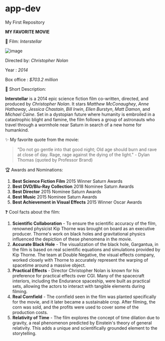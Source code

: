 # app-dev
My First Repository

**MY FAVORITE MOVIE**

:sparkler: Film: *Interstellar*

![image](https://github.com/JianelVC/app-dev/assets/150680779/d4cc90ee-9735-466f-82a2-468e177a5a14)

Directed by: *Christopher Nolan*

Year       : *2014*

Box office : *$703.2 million*


:cinema: Short Description: 

**Interstellar** is a 2014 epic science fiction film co-written, directed, and produced by *Christopher Nolan*. It stars *Matthew McConaughey*, *Anne Hathaway*, *Jessica Chastain*, *Bill Irwin*, *Ellen Burstyn*, *Matt Damon*, and *Michael Caine*. Set in a dystopian future where humanity is embroiled in a catastrophic blight and famine, the film follows a group of astronauts who travel through a wormhole near Saturn in search of a new home for humankind.

:sparkles: My favorite quote from the movie: 
>"Do not go gentle into that good night; Old age should burn and rave at close of day. Rage, rage against the dying of the light." - Dylan Thomas (quoted by Professor Brand)

:trophy: Awards and Nominations: 
1. **Best Science Fiction Film** 2015 Winner Saturn Awards
2. **Best DVD/Blu-Ray Collection** 2018 Nominee Saturn Awards
3. **Best Director** 2015 Nominee Saturn Awards
4. **Best Music** 2015 Nominee Saturn Awards
5. **Best Achievement in Visual Effects** 2015 Winner Oscar Awards

:question: Cool facts about the film:
1. **Scientific Collaboration** - To ensure the scientific accuracy of the film, renowned physicist Kip Thorne was brought on board as an executive producer. Thorne's work on black holes and gravitational physics influenced the depiction of these phenomena in the movie.
2. **Accurate Black Hole** - The visualization of the black hole, Gargantua, in the film is based on real scientific equations and simulations provided by Kip Thorne. The team at Double Negative, the visual effects company, worked closely with Thorne to accurately represent the warping of spacetime around a massive object.
3. **Practical Effects** - Director Christopher Nolan is known for his preference for practical effects over CGI. Many of the spacecraft interiors, including the Endurance spaceship, were built as practical sets, allowing the actors to interact with tangible elements during filming.
4. **Real Cornfield** - The cornfield seen in the film was planted specifically for the movie, and it later became a sustainable crop. After filming, the corn was sold, and the profits were used to cover some of the production costs.
5. **Relativity of Time** - The film explores the concept of time dilation due to gravity, a real phenomenon predicted by Einstein's theory of general relativity. This adds a unique and scientifically grounded element to the storytelling.



